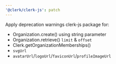 ```yaml
---
'@clerk/clerk-js': patch
---
```


Apply deprecation warnings clerk-js package for:
-  Organization.create() using string parameter
-  Organization.retrieve() `limit` & `offset`
-  Clerk.getOrganizationMemberships()
- `svgUrl`
- `avatarUrl`/`logoUrl`/`faviconUrl`/`profileImageUrl`
